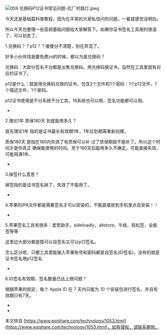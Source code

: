 ![059 兑换码P12证书常见问题-后厂村路灯.jpeg](https://www.eqishare.com/zb_users/upload/2023/02/202302041675478441504616.jpeg)

今天还是基础篇科普教程，因为在平常的大家私信问的问题，一看就感觉没明白。

所以今天也整理一些高频基础问题给大家解答下。如果你证书签名工具用的很溜了，可以划走了。

1.兑换码？？p12？？傻傻分不清楚，别在弄混了。

好多小伙伴找我要免费zs的时候，都以为是兑换码？

兑换码：大部分签名平台都是出售兑换码，用兑换码换证书，自然在工具里就有对应的证书了。

p12是什么：就是用兑换码兑换的证书，包含2个文件和1个密码：1个p12文件，1个描述文件，1个密码。

p12证书使用是不分系统不分工具，16系统也可以用，签名功能都可以用。

-

2.理论1年 质保180天 到底能用多久？

首先理论1年 指的是证书最长有效期1年，1年后到期需重新创建。

质保180天 是指在180内失效了有质保可以补 过了质保期就不能补了。所以这个时间才是你真正 确保能使用的时间。至于180天后能用多久不确定。可能直接失效，可能用满1年。

-

3.掉签什么意思？

掉签指的是证书签名掉了，失效了不能用了。

-

4.苹果的IPA文件都是需要签名才可以安装的，不能直接放到手机里点击安装！！

-

5.苹果签名工具有很多：爱思助手，sideloadly，altstore，牛蛙，轻松签，全能签等等

这里边大部分都是既可以自签名又可以p12签名。

怎么区分呢，只要工具里能输入苹果账号和密码都是自签名(ID签名)，没有的就是证书签名用p12签名

-

6.ID签名有效期，签名数量已达上限问题？

根据苹果的规定，每个 Apple ID 在 7 天内只能为 10 个安装包进行签名，并且有效期只有7天。

-

-

本文转自 [https://www.eqishare.com/technology/1053.html](https://www.eqishare.com/technology/1053.html)，如有侵权，请联系删除。